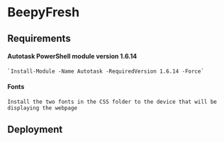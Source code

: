 # BeepyFresh
## Requirements
  #### Autotask PowerShell module version 1.6.14
    `Install-Module -Name Autotask -RequiredVersion 1.6.14 -Force`
	
  #### Fonts
    Install the two fonts in the CSS folder to the device that will be displaying the webpage
	
## Deployment
  ####
